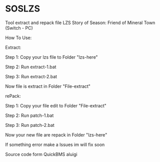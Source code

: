 # SOSLZS
Tool extract and repack file LZS Story of Season: Friend of Mineral Town (Switch - PC)

How To Use:

Extract:

Step 1: Copy your lzs file to Folder "lzs-here"

Step 2: Run extract-1.bat 

Step 3: Run extract-2.bat

Now file is extract in Folder "File-extract"

rePack:

Step 1: Copy your file edit to Folder "File-extract"

Step 2: Run patch-1.bat

Step 3: Run patch-2.bat

Now your new file are repack in Folder "lzs-here"

If something error make a Issues im will fix soon

Source code form QuickBMS aluigi
